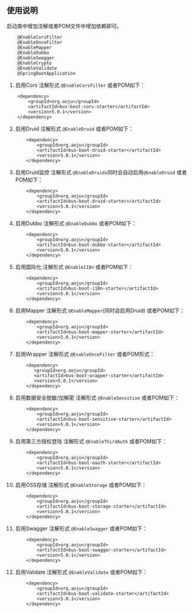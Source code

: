 ## 使用说明

启动类中增加注解或者POM文件中增加依赖即可。
```
    @EnableCorsFilter
    @EnableOnceFilter
    @EnableMapper
    @EnableDubbo
    @EnableSwagger
    @EnableCrypto
    @EnableValidate
    @SpringBootApplication
```
  
1. 启用Cors 注解形式 `@EnableCorsFilter` 或者POM如下：
  ``` 
      <dependency>
          <groupId>org.aoju</groupId>
          <artifactId>bus-boot-cors-starter</artifactId>
          <version>5.0.1</version>
      </dependency> 
  ```  

2. 启用Druid 注解形式 `@EnableDruid` 或者POM如下：
    ``` 
        <dependency>
            <groupId>org.aoju</groupId>
            <artifactId>bus-boot-druid-starter</artifactId>
            <version>5.0.1</version>
        </dependency>
    ```

3. 启用Druid监控 注解形式 `@EnableDruids`同时会自动启用`@EnableDruid` 或者POM如下：
    ``` 
        <dependency>
            <groupId>org.aoju</groupId>
            <artifactId>bus-boot-druid-starter</artifactId>
            <version>5.0.1</version>
        </dependency>
    ```
4. 启用Dubbo 注解形式 `@EnableDubbo` 或者POM如下：
    ``` 
        <dependency>
            <groupId>org.aoju</groupId>
            <artifactId>bus-boot-dubbo-starter</artifactId>
            <version>5.0.1</version>
        </dependency>
    ```      
   
5. 启用国际化 注解形式 `@EnableI18n` 或者POM如下：
    ``` 
        <dependency>
            <groupId>org.aoju</groupId>
            <artifactId>bus-boot-i18n-starter</artifactId>
            <version>5.0.1</version>
        </dependency>
    ```
     
6. 启用Mapper 注解形式 `@EnableMapper`(同时会启用Druid) 或者POM如下：
    ``` 
        <dependency>
            <groupId>org.aoju</groupId>
            <artifactId>bus-boot-mapper-starter</artifactId>
            <version>5.0.1</version>
        </dependency>
    ```
      
7. 启用Wrapper 注解形式 `@EnableOnceFilter` 或者POM形式：
    ``` 
        <dependency>
           <groupId>org.aoju</groupId>
           <artifactId>bus-boot-wrapper-starter</artifactId>
           <version>5.0.1</version> 
        </dependency> 
    ```
 
8. 启用数据安全脱敏/加解密 注解形式 `@EnableSensitive` 或者POM如下：
    ``` 
        <dependency>
            <groupId>org.aoju</groupId>
            <artifactId>bus-boot-sensitive-starter</artifactId>
            <version>5.0.1</version>
        </dependency>
    ```

8. 启用第三方授权登陆 注解形式 `@EnableThirdAuth` 或者POM如下：
   ``` 
       <dependency>
           <groupId>org.aoju</groupId>
           <artifactId>bus-boot-oauth-starter</artifactId>
           <version>5.0.1</version>
       </dependency>
   ```

9. 启用OSS存储 注解形式 `@EnableStorage` 或者POM如下：
    ``` 
        <dependency>
            <groupId>org.aoju</groupId>
            <artifactId>bus-boot-storage-starter</artifactId>
            <version>5.0.1</version>
        </dependency>
    ```
   
9. 启用Swagger 注解形式 `@EnableSwagger` 或者POM如下：
    ``` 
        <dependency>
            <groupId>org.aoju</groupId>
            <artifactId>bus-boot-swagger-starter</artifactId>
            <version>5.0.1</version>
        </dependency>
    ```
      
10. 启用Validate 注解形式 `@EnableValidate` 或者POM如下：
    ``` 
        <dependency>
            <groupId>org.aoju</groupId>
            <artifactId>bus-boot-validate-starter</artifactId>
            <version>5.0.1</version>
        </dependency>
    ```

